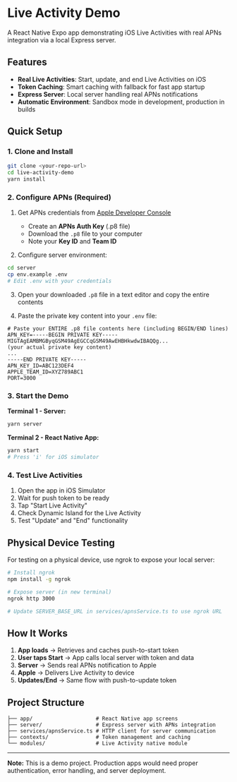 # Live Activity Demo

A React Native Expo app demonstrating iOS Live Activities with real APNs integration via a local Express server.

## Features

- **Real Live Activities**: Start, update, and end Live Activities on iOS
- **Token Caching**: Smart caching with fallback for fast app startup
- **Express Server**: Local server handling real APNs notifications
- **Automatic Environment**: Sandbox mode in development, production in builds

## Quick Setup

### 1. Clone and Install

```bash
git clone <your-repo-url>
cd live-activity-demo
yarn install
```

### 2. Configure APNs (Required)

1. Get APNs credentials from [Apple Developer Console](https://developer.apple.com)

   - Create an **APNs Auth Key** (.p8 file)
   - Download the `.p8` file to your computer
   - Note your **Key ID** and **Team ID**

2. Configure server environment:

```bash
cd server
cp env.example .env
# Edit .env with your credentials
```

3. Open your downloaded `.p8` file in a text editor and copy the entire contents

4. Paste the private key content into your `.env` file:

```env
# Paste your ENTIRE .p8 file contents here (including BEGIN/END lines)
APN_KEY=-----BEGIN PRIVATE KEY-----
MIGTAgEAMBMGByqGSM49AgEGCCqGSM49AwEHBHkwdwIBAQQg...
(your actual private key content)
...
-----END PRIVATE KEY-----
APN_KEY_ID=ABC123DEF4
APPLE_TEAM_ID=XYZ789ABC1
PORT=3000
```

### 3. Start the Demo

**Terminal 1 - Server:**

```bash
yarn server
```

**Terminal 2 - React Native App:**

```bash
yarn start
# Press 'i' for iOS simulator
```

### 4. Test Live Activities

1. Open the app in iOS Simulator
2. Wait for push token to be ready
3. Tap "Start Live Activity"
4. Check Dynamic Island for the Live Activity
5. Test "Update" and "End" functionality

## Physical Device Testing

For testing on a physical device, use ngrok to expose your local server:

```bash
# Install ngrok
npm install -g ngrok

# Expose server (in new terminal)
ngrok http 3000

# Update SERVER_BASE_URL in services/apnsService.ts to use ngrok URL
```

## How It Works

1. **App loads** → Retrieves and caches push-to-start token
2. **User taps Start** → App calls local server with token and data
3. **Server** → Sends real APNs notification to Apple
4. **Apple** → Delivers Live Activity to device
5. **Updates/End** → Same flow with push-to-update token

## Project Structure

```
├── app/                    # React Native app screens
├── server/                 # Express server with APNs integration
├── services/apnsService.ts # HTTP client for server communication
├── contexts/               # Token management and caching
└── modules/                # Live Activity native module
```

---

**Note:** This is a demo project. Production apps would need proper authentication, error handling, and server deployment.
